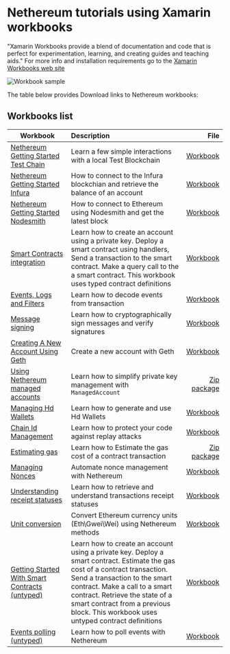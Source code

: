 # Nethereum tutorials using Xamarin workbooks

"Xamarin Workbooks provide a blend of documentation and code that is perfect for experimentation, learning, and creating guides and teaching aids." For more info and installation requirements go to the [Xamarin Workbooks web site]( https://developer.xamarin.com/guides/cross-platform/workbooks/)

![Workbook sample](screenshots/deploymentSample.gif)

The table below provides Download links to Nethereum workbooks:

## Workbooks list


| Workbook      | Description   | File |
| ------------- |:-------------| -----:|
|[Nethereum Getting Started Test Chain](nethereum-gettingstarted-testchain.md)|Learn a few simple interactions with a local Test Blockchain|[Workbook](nethereum-gettingstarted-testchain.workbook)
|[Nethereum Getting Started Infura](nethereum-gettingstarted-infura.md)|How to connect to the Infura blockchian and retrieve the balance of an account|[Workbook](nethereum-gettingstarted-infura.workbook)|
|[Nethereum Getting Started Nodesmith](nethereum-gettingstarted-nodesmith.md)|How to connect to Ethereum using Nodesmith and get the latest block|[Workbook](nethereum-gettingstarted-nodesmith.workbook)|
[Smart Contracts integration](nethereum-gettingstarted-smartcontracts.md)|Learn how to create an account using a private key. Deploy a smart contract using handlers, Send a transaction to the smart contract. Make a query call to the a smart contract. This workbook uses typed contract definitions|[Workbook](nethereum-gettingstarted-smartcontracts.workbook)|
[Events, Logs and Filters](nethereum-events-gettingstarted.md)|Learn how to decode events from transaction|[Workbook](nethereum-events-gettingstarted.workbook)|
[Message signing](nethereum-signing-messages.md)|Learn how to cryptographically sign messages and verify signatures|[Workbook](nethereum-signing-messages.workbook)|
[Creating A New Account Using Geth](nethereum-creating-a-new-account-using-geth.md)|Create a new account with Geth|[Workbook](nethereum-creating-a-new-account-using-geth.workbook)
|[Using Nethereum managed accounts](nethereum-managed-accounts.workbook/index.md)| Learn how to simplify private key management with `ManagedAccount`|[Zip package](nethereum-managed-accounts.workbook.zip)
|[Managing Hd Wallets](nethereum-managing-hdwallets.md)| Learn how to generate and use Hd Wallets |[Workbook](nethereum-managing-hdwallets.workbook)
|[Chain Id Management](nethereum-chainID-management.md) |Learn how to protect your code against replay attacks|[Workbook](nethereum-chainID-management.workbook)|
[Estimating gas](nethereum-estimating-gas.workbook/index.md) |Learn how to Estimate the gas cost of a contract transaction|[Zip package](nethereum-estimating-gas.workbook.zip)|
[Managing Nonces](nethereum-managing-nonces.md) |Automate nonce management with Nethereum|[Workbook](nethereum-managing-nonces.workbook)|
[Understanding receipt statuses](nethereum-receipt-status.workbook/index.md) |Learn how to retrieve and understand transactions receipt statuses|[Workbook](nethereum-receipt-status.workbook.zip)|
[Unit conversion](nethereum-converting-units.md)|Convert Ethereum currency units \(Eth\Gwei\Wei\) using Nethereum methods|[Workbook](nethereum-converting-units.workbook)|
|[Getting Started With Smart Contracts (untyped)](nethereum-gettingstarted-smartcontracts-untyped.md) |Learn how to create an account using a private key. Deploy a smart contract. Estimate the gas cost of a contract transaction. Send a transaction to the smart contract. Make a call to a smart contract. Retrieve the state of a smart contract from a previous block. This workbook uses untyped contract definitions|[Workbook](nethereum-gettingstarted-smartcontracts-untyped.workbook) |
[Events polling (untyped)](nethereum-eventdtos-getallchanges.md)|Learn how to poll events with Nethereum |[Workbook](nethereum-eventdtos-getallchanges.workbook)|
